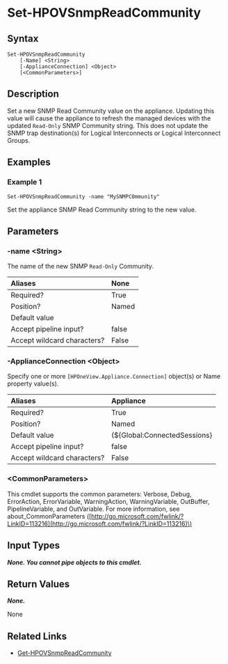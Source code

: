 ﻿---
description: Set SNMP Read Community.
---

# Set-HPOVSnmpReadCommunity

## Syntax

```text
Set-HPOVSnmpReadCommunity
    [-Name] <String>
    [-ApplianceConnection] <Object>
    [<CommonParameters>]
```

## Description

Set a new SNMP Read Community value on the appliance.  Updating this value will cause the appliance to refresh the managed devices with the updated `Read-Only` SNMP Community string.  This does not update the SNMP trap destination(s) for Logical Interconnects or Logical Interconnect Groups.

## Examples

###  Example 1 

```text
Set-HPOVSnmpReadCommunity -name "MySNMPC0mmunity"

```

Set the appliance SNMP Read Community string to the new value.

## Parameters

### -name &lt;String&gt;

The name of the new SNMP `Read-Only` Community.

| Aliases | None |
| :--- | :--- |
| Required? | True |
| Position? | Named |
| Default value |  |
| Accept pipeline input? | false |
| Accept wildcard characters? | False |

### -ApplianceConnection &lt;Object&gt;

Specify one or more `[HPOneView.Appliance.Connection]` object(s) or Name property value(s).

| Aliases | Appliance |
| :--- | :--- |
| Required? | True |
| Position? | Named |
| Default value | (${Global:ConnectedSessions} | ? Default) |
| Accept pipeline input? | false |
| Accept wildcard characters? | False |

### &lt;CommonParameters&gt;

This cmdlet supports the common parameters: Verbose, Debug, ErrorAction, ErrorVariable, WarningAction, WarningVariable, OutBuffer, PipelineVariable, and OutVariable. For more information, see about\_CommonParameters \([http://go.microsoft.com/fwlink/?LinkID=113216](http://go.microsoft.com/fwlink/?LinkID=113216)\)

## Input Types

_**None.  You cannot pipe objects to this cmdlet.**_

## Return Values

_**None.**_


 None

## Related Links

* [Get-HPOVSnmpReadCommunity](get-hpovsnmpreadcommunity.md)
